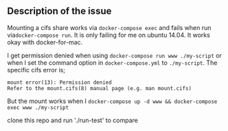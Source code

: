 ## Description of the issue

Mounting a cifs share works via `docker-compose exec` and fails when run via`docker-compose run`.  It is only failing for me on ubuntu 14.04.   It works okay with docker-for-mac.

I get permission denied when using `docker-compose run www ./my-script` or when I set the command option in `docker-compose.yml`  to `./my-script`.  The specific cifs error is;

```
mount error(13): Permission denied
Refer to the mount.cifs(8) manual page (e.g. man mount.cifs)
```

But the mount works when I `docker-compose up -d www && docker-compose exec www ./my-script`

clone this repo and run './run-test' to compare
